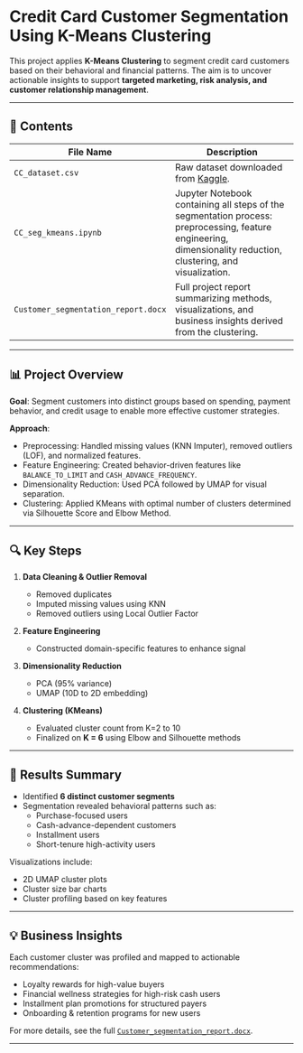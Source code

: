 #  Credit Card Customer Segmentation Using K-Means Clustering

This project applies **K-Means Clustering** to segment credit card customers based on their behavioral and financial patterns. The aim is to uncover actionable insights to support **targeted marketing, risk analysis, and customer relationship management**.

---

## 📁 Contents

| File Name                        | Description |
|----------------------------------|-------------|
| `CC_dataset.csv`                | Raw dataset downloaded from [Kaggle](https://www.kaggle.com/datasets/arjunbhasin2013/ccdata). |
| `CC_seg_kmeans.ipynb`           | Jupyter Notebook containing all steps of the segmentation process: preprocessing, feature engineering, dimensionality reduction, clustering, and visualization. |
| `Customer_segmentation_report.docx` | Full project report summarizing methods, visualizations, and business insights derived from the clustering. |

---

## 📊 Project Overview

**Goal**: Segment customers into distinct groups based on spending, payment behavior, and credit usage to enable more effective customer strategies.

**Approach**:
- Preprocessing: Handled missing values (KNN Imputer), removed outliers (LOF), and normalized features.
- Feature Engineering: Created behavior-driven features like `BALANCE_TO_LIMIT` and `CASH_ADVANCE_FREQUENCY`.
- Dimensionality Reduction: Used PCA followed by UMAP for visual separation.
- Clustering: Applied KMeans with optimal number of clusters determined via Silhouette Score and Elbow Method.

---

## 🔍 Key Steps

1. **Data Cleaning & Outlier Removal**  
   - Removed duplicates  
   - Imputed missing values using KNN  
   - Removed outliers using Local Outlier Factor  

2. **Feature Engineering**  
   - Constructed domain-specific features to enhance signal  

3. **Dimensionality Reduction**  
   - PCA (95% variance)  
   - UMAP (10D to 2D embedding)  

4. **Clustering (KMeans)**  
   - Evaluated cluster count from K=2 to 10  
   - Finalized on **K = 6** using Elbow and Silhouette methods  

---

## 📌 Results Summary

- Identified **6 distinct customer segments**
- Segmentation revealed behavioral patterns such as:
  - Purchase-focused users
  - Cash-advance-dependent customers
  - Installment users
  - Short-tenure high-activity users

Visualizations include:
- 2D UMAP cluster plots
- Cluster size bar charts
- Cluster profiling based on key features

---

## 💡 Business Insights

Each customer cluster was profiled and mapped to actionable recommendations:
- Loyalty rewards for high-value buyers
- Financial wellness strategies for high-risk cash users
- Installment plan promotions for structured payers
- Onboarding & retention programs for new users

For more details, see the full [`Customer_segmentation_report.docx`](./Customer_segmentation_report.docx).

---
